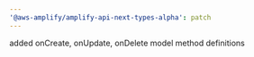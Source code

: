 ```yaml
---
'@aws-amplify/amplify-api-next-types-alpha': patch
---
```


added onCreate, onUpdate, onDelete model method definitions
